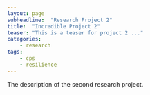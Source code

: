 ```yaml
---
layout: page
subheadline:  "Research Project 2"
title:  "Incredible Project 2"
teaser: "This is a teaser for project 2 ..."
categories:
    - research
tags:
    - cps
    - resilience
---
```


<!--more-->

The description of the second research project.
